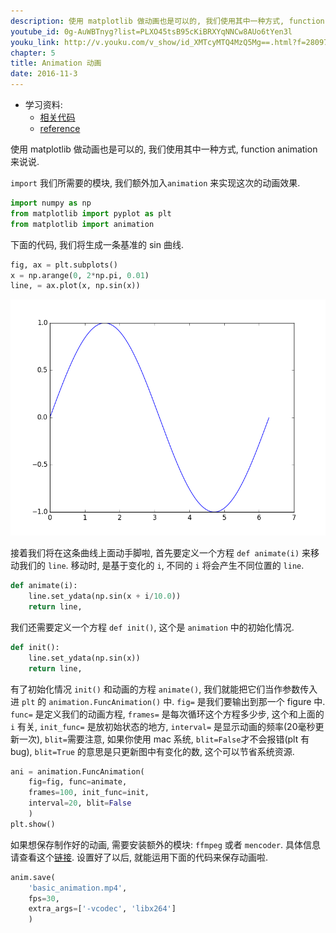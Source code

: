 ```yaml
---
description: 使用 matplotlib 做动画也是可以的, 我们使用其中一种方式, function animation 来说说.
youtube_id: 0g-AuWBTnyg?list=PLXO45tsB95cKiBRXYqNNCw8AUo6tYen3l
youku_link: http://v.youku.com/v_show/id_XMTcyMTQ4MzQ5Mg==.html?f=28097045&o=1
chapter: 5
title: Animation 动画
date: 2016-11-3
---
```

* 学习资料:
  * [相关代码](https://github.com/MorvanZhou/tutorials/blob/master/matplotlibTUT/plt19_animation.py)
  * [reference](http://matplotlib.org/examples/animation/simple_anim.html)
  
使用 matplotlib 做动画也是可以的, 我们使用其中一种方式, function animation 来说说.

`import` 我们所需要的模块, 我们额外加入`animation` 来实现这次的动画效果. 

```python
import numpy as np
from matplotlib import pyplot as plt
from matplotlib import animation
```

下面的代码, 我们将生成一条基准的 sin 曲线.

```python
fig, ax = plt.subplots()
x = np.arange(0, 2*np.pi, 0.01)
line, = ax.plot(x, np.sin(x))
```

<img class="course-image" src="/static/results/plt/5_1_1.png">

接着我们将在这条曲线上面动手脚啦, 首先要定义一个方程 `def animate(i)` 
来移动我们的 `line`. 移动时, 是基于变化的 `i`, 不同的 `i` 
将会产生不同位置的 `line`.

```python
def animate(i):
    line.set_ydata(np.sin(x + i/10.0)) 
    return line,
```

我们还需要定义一个方程 `def init()`, 这个是 `animation` 中的初始化情况.

```python
def init():
    line.set_ydata(np.sin(x))
    return line,
```

有了初始化情况 `init()` 和动画的方程 `animate()`, 我们就能把它们当作参数传入进 
`plt` 的 `animation.FuncAnimation()` 中. `fig=` 是我们要输出到那一个 figure 中.
`func=` 是定义我们的动画方程, `frames=` 是每次循环这个方程多少步, 这个和上面的 `i` 有关,
`init_func=` 是放初始状态的地方, `interval=` 是显示动画的频率(20毫秒更新一次),
`blit=`需要注意, 如果你使用 mac 系统, `blit=False`才不会报错(plt 有 bug), 
 `blit=True` 的意思是只更新图中有变化的数, 这个可以节省系统资源.

```python
ani = animation.FuncAnimation(
    fig=fig, func=animate, 
    frames=100, init_func=init,
    interval=20, blit=False
    )
plt.show()
```

如果想保存制作好的动画, 需要安装额外的模块: `ffmpeg` 或者 `mencoder`. 
具体信息请查看这个[链接](http://matplotlib.sourceforge.net/api/animation_api.html).
设置好了以后, 就能运用下面的代码来保存动画啦.

```python
anim.save(
    'basic_animation.mp4', 
    fps=30, 
    extra_args=['-vcodec', 'libx264']
    )
```